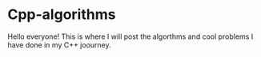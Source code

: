 # Cpp-algorithms

Hello everyone!
This is where I will post the algorthms and cool problems I have done in my C++ joourney.
